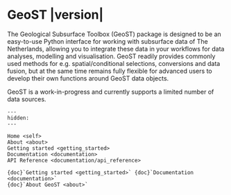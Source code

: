 # GeoST |version|


The Geological Subsurface Toolbox (GeoST) package is designed to be an easy-to-use Python 
interface for working with subsurface data of The Netherlands, allowing you to integrate
these data in your workflows for data analyses, modelling and visualisation. GeoST readily
provides commonly used methods for e.g. spatial/conditional selections, conversions and data
fusion, but at the same time remains fully flexible for advanced users to develop their own
functions around GeoST data objects.

GeoST is a work-in-progress and currently supports a limited number of data sources.


```{toctree}
---
hidden:
---

Home <self>
About <about>
Getting started <getting_started>
Documentation <documentation>
API Reference <documentation/api_reference>
```

```{container} button
{doc}`Getting started <getting_started>` {doc}`Documentation <documentation>`
{doc}`About GeoST <about>`
```